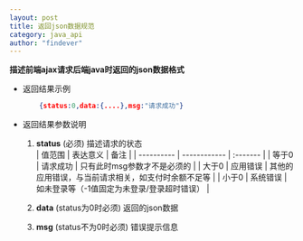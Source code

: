 ```yaml
---
layout: post
title: 返回json数据规范
category: java_api
author: "findever"
---
```


__描述前端ajax请求后端java时返回的json数据格式__

* 返回结果示例  
	```json  
		{status:0,data:{....},msg:"请求成功"}
	```
* 返回结果参数说明
	1. __status__ (必须) 描述请求的状态  
	| 值范围 | 表达意义 | 备注 |
	| ---------- | ------------ | :------- |
	| 等于0 | 请求成功 | 只有此时msg参数才不是必须的 |
	| 大于0 | 应用错误 | 其他的应用错误，与当前请求相关，如支付时余额不足等 |
	| 小于0 | 系统错误 | 如未登录等（-1值固定为未登录/登录超时错误） |

	2. __data__ (status为0时必须) 返回的json数据
	3. __msg__ (status不为0时必须) 错误提示信息
